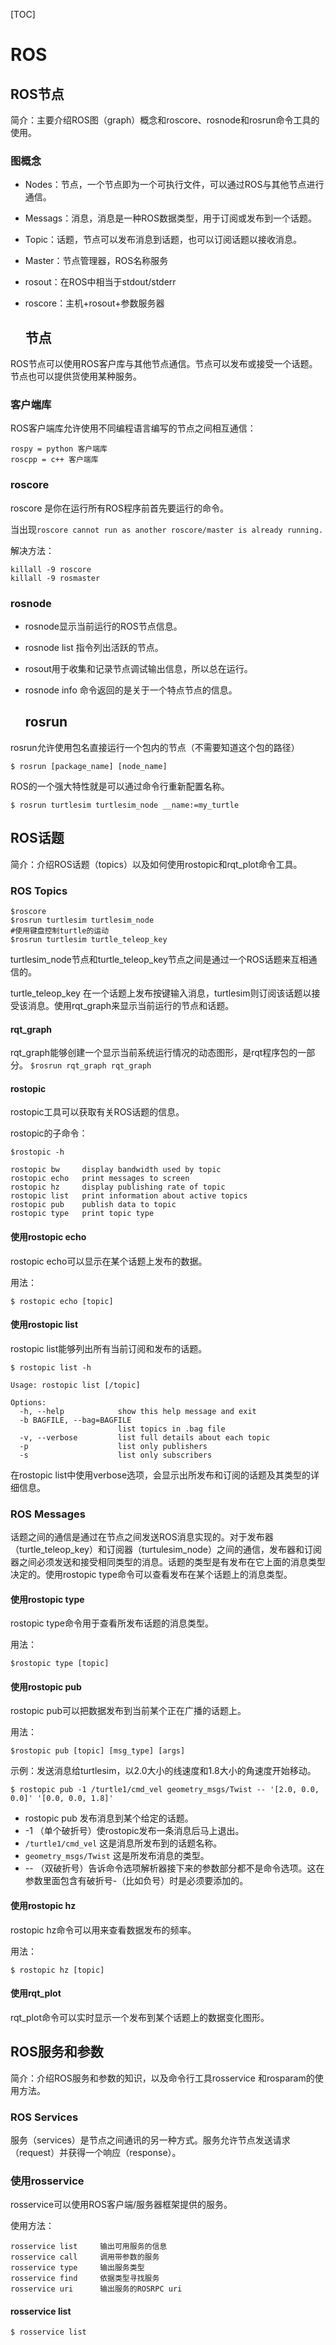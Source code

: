[TOC]
# ROS
## ROS节点
简介：主要介绍ROS图（graph）概念和roscore、rosnode和rosrun命令工具的使用。

###	图概念

- Nodes：节点，一个节点即为一个可执行文件，可以通过ROS与其他节点进行通信。
- Messags：消息，消息是一种ROS数据类型，用于订阅或发布到一个话题。
- Topic：话题，节点可以发布消息到话题，也可以订阅话题以接收消息。
- Master：节点管理器，ROS名称服务
- rosout：在ROS中相当于stdout/stderr
- roscore：主机+rosout+参数服务器

	##	节点

ROS节点可以使用ROS客户库与其他节点通信。节点可以发布或接受一个话题。节点也可以提供货使用某种服务。

###	客户端库

ROS客户端库允许使用不同编程语言编写的节点之间相互通信：

	rospy = python 客户端库
	roscpp = c++ 客户端库

###	roscore
roscore 是你在运行所有ROS程序前首先要运行的命令。

当出现`roscore cannot run as another roscore/master is already running. `

解决方法：

```
killall -9 roscore
killall -9 rosmaster
```
### rosnode
- rosnode显示当前运行的ROS节点信息。 
- rosnode list 指令列出活跃的节点。
- rosout用于收集和记录节点调试输出信息，所以总在运行。
- rosnode info 命令返回的是关于一个特点节点的信息。

	##	rosrun 
rosrun允许使用包名直接运行一个包内的节点（不需要知道这个包的路径）

```
$ rosrun [package_name] [node_name]
```

ROS的一个强大特性就是可以通过命令行重新配置名称。

```
$ rosrun turtlesim turtlesim_node __name:=my_turtle
```

## ROS话题
简介：介绍ROS话题（topics）以及如何使用rostopic和rqt_plot命令工具。

### ROS Topics
```
$roscore
$rosrun turtlesim turtlesim_node
#使用键盘控制turtle的运动
$rosrun turtlesim turtle_teleop_key
```
turtlesim\_node节点和turtle\_teleop\_key节点之间是通过一个ROS话题来互相通信的。

turtle\_teleop\_key 在一个话题上发布按键输入消息，turtlesim则订阅该话题以接受该消息。使用rqt\_graph来显示当前运行的节点和话题。

#### rqt_graph
rqt_graph能够创建一个显示当前系统运行情况的动态图形，是rqt程序包的一部分。
`$rosrun rqt_graph rqt_graph`

#### rostopic
rostopic工具可以获取有关ROS话题的信息。

rostopic的子命令：

`$rostopic -h`

```
rostopic bw     display bandwidth used by topic
rostopic echo   print messages to screen
rostopic hz     display publishing rate of topic
rostopic list   print information about active topics
rostopic pub    publish data to topic
rostopic type   print topic type
```

#### 使用rostopic echo
rostopic echo可以显示在某个话题上发布的数据。

用法：

`$ rostopic echo [topic]`

#### 使用rostopic list

rostopic list能够列出所有当前订阅和发布的话题。

```
$ rostopic list -h

Usage: rostopic list [/topic]

Options:
  -h, --help            show this help message and exit
  -b BAGFILE, --bag=BAGFILE
                        list topics in .bag file
  -v, --verbose         list full details about each topic
  -p                    list only publishers
  -s                    list only subscribers
```

在rostopic list中使用verbose选项，会显示出所发布和订阅的话题及其类型的详细信息。

### ROS Messages

话题之间的通信是通过在节点之间发送ROS消息实现的。对于发布器（turtle_teleop_key）和订阅器（turtulesim_node）之间的通信，发布器和订阅器之间必须发送和接受相同类型的消息。话题的类型是有发布在它上面的消息类型决定的。使用rostopic type命令可以查看发布在某个话题上的消息类型。

#### 使用rostopic type

rostopic type命令用于查看所发布话题的消息类型。

用法：

`$rostopic type [topic]`

#### 使用rostopic pub

rostopic pub可以把数据发布到当前某个正在广播的话题上。

用法：

`$rostopic pub [topic] [msg_type] [args]`

示例：发送消息给turtlesim，以2.0大小的线速度和1.8大小的角速度开始移动。

`$ rostopic pub -1 /turtle1/cmd_vel geometry_msgs/Twist -- '[2.0, 0.0, 0.0]' '[0.0, 0.0, 1.8]'`

- rostopic pub 发布消息到某个给定的话题。
- -1 （单个破折号）使rostopic发布一条消息后马上退出。
- `/turtle1/cmd_vel` 这是消息所发布到的话题名称。
- `geometry_msgs/Twist` 这是所发布消息的类型。
- -- （双破折号）告诉命令选项解析器接下来的参数部分都不是命令选项。这在参数里面包含有破折号-（比如负号）时是必须要添加的。

#### 使用rostopic hz

rostopic hz命令可以用来查看数据发布的频率。

用法：

`$ rostopic hz [topic]`

#### 使用rqt_plot

rqt_plot命令可以实时显示一个发布到某个话题上的数据变化图形。

## ROS服务和参数

简介：介绍ROS服务和参数的知识，以及命令行工具rosservice 和rosparam的使用方法。

### ROS Services

服务（services）是节点之间通讯的另一种方式。服务允许节点发送请求（request）并获得一个响应（response）。

### 使用rosservice

rosservice可以使用ROS客户端/服务器框架提供的服务。

使用方法：

```
rosservice list		输出可用服务的信息
rosservice call		调用带参数的服务
rosservice type		输出服务类型
rosservice find		依据类型寻找服务
rosservice uri 		输出服务的ROSRPC uri
```

#### rosservice list

`$ rosservice list`

